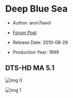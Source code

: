 # Deep Blue Sea

* Author: aron7awol

* [Forum Post](https://www.avsforum.com/threads/bass-eq-for-filtered-movies.2995212/post-58428640)

* Release Date: 2010-08-29
* Production Year: 1999

## DTS-HD MA 5.1

![img 0](https://i.imgur.com/Y7k4fuS.jpg)

![img 1](https://i.imgur.com/AXzk6Is.png)

